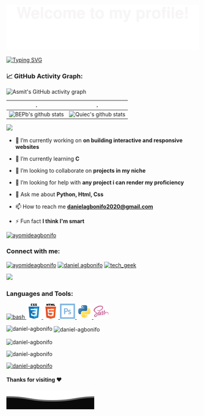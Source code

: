 ![](assets/Bottom_up.svg)


<!--   my-ticker -->    
[![Typing SVG](https://readme-typing-svg.herokuapp.com?color=%2336BCF7&center=true&vCenter=true&width=600&lines=Hi+there+👋,+I+am+Daniel+Agbonifo;+Welcome+to+My+Profile!;Over+2+years+of+programming+experience;Web+Developer;Always+learning+new+things+;Software+Developer;Machine+learning+enthusiast+;Web3+enthusiast;Augument+Plus+community+member)](https://git.io/typing-svg)

                                                                                                                                                                                                                     
<!--   GitHub stats graph -->
### 📈 GitHub Activity Graph:
![Asmit's GitHub activity graph](https://activity-graph.herokuapp.com/graph?username=daniel-agbonifo&hide_border=true&theme=redical)

| .                                                                                                                                       | .                                                                                                                         |
|-----------------------------------------------------------------------------------------------------------------------------------------|---------------------------------------------------------------------------------------------------------------------------|
| ![BEPb's github stats](https://github-readme-stats.vercel.app/api?username=daniel-agbonifo&show_icons=true&theme=radical&include_all_commits=true) | ![Quiec's github stats](https://github-readme-stats.vercel.app/api/top-langs/?username=daniel-agbonifo&theme=radical&layout=compact) |

<img src="https://github-readme-streak-stats.herokuapp.com/?user=daniel-agbonifo"></img>


- 🔭 I’m currently working on **on building interactive and responsive websites**

- 🌱 I’m currently learning **C**

- 👯 I’m looking to collaborate on **projects in my niche**

- 🤝 I’m looking for help with **any project i can render my proficiency**

- 💬 Ask me about **Python, Html, Css**

- 📫 How to reach me **danielagbonifo2020@gmail.com**

- ⚡ Fun fact **I think I'm smart**

<p align="left"> <a href="https://twitter.com/ayomideagbonifo" target="blank"><img src="https://img.shields.io/twitter/follow/ayomideagbonifo?logo=twitter&style=for-the-badge" alt="ayomideagbonifo" /></a> </p>

<h3 align="left">Connect with me:</h3>
<p align="left">
<a href="https://twitter.com/ayomideagbonifo" target="blank"><img align="center" src="https://raw.githubusercontent.com/rahuldkjain/github-profile-readme-generator/master/src/images/icons/Social/twitter.svg" alt="ayomideagbonifo" height="30" width="40" /></a>
<a href="https://linkedin.com/in/daniel agbonifo" target="blank"><img align="center" src="https://raw.githubusercontent.com/rahuldkjain/github-profile-readme-generator/master/src/images/icons/Social/linked-in-alt.svg" alt="daniel agbonifo" height="30" width="40" /></a>
<a href="https://www.youtube.com/c/tech_geek" target="blank"><img align="center" src="https://raw.githubusercontent.com/rahuldkjain/github-profile-readme-generator/master/src/images/icons/Social/youtube.svg" alt="tech_geek" height="30" width="40" /></a>
 
<a href="https://api.whatsapp.com/send?phone=+2348118364686" alt="Connect on Whatsapp"> <img src="https://img.shields.io/badge/WHATSAPP-%2325D366.svg?&style=for-the-badge&logo=whatsapp&logoColor=white" /> </a>
</p>
</p>

<h3 align="left">Languages and Tools:</h3>
<p align="left"> <a href="https://www.gnu.org/software/bash/" target="_blank" rel="noreferrer"> <img src="https://www.vectorlogo.zone/logos/gnu_bash/gnu_bash-icon.svg" alt="bash" width="40" height="40"/> </a> <a href="https://www.w3schools.com/css/" target="_blank" rel="noreferrer"> <img src="https://raw.githubusercontent.com/devicons/devicon/master/icons/css3/css3-original-wordmark.svg" alt="css3" width="40" height="40"/> </a> <a href="https://www.w3.org/html/" target="_blank" rel="noreferrer"> <img src="https://raw.githubusercontent.com/devicons/devicon/master/icons/html5/html5-original-wordmark.svg" alt="html5" width="40" height="40"/> </a> <a href="https://www.photoshop.com/en" target="_blank" rel="noreferrer"> <img src="https://raw.githubusercontent.com/devicons/devicon/master/icons/photoshop/photoshop-line.svg" alt="photoshop" width="40" height="40"/> </a> <a href="https://www.python.org" target="_blank" rel="noreferrer"> <img src="https://raw.githubusercontent.com/devicons/devicon/master/icons/python/python-original.svg" alt="python" width="40" height="40"/> </a> <a href="https://sass-lang.com" target="_blank" rel="noreferrer"> <img src="https://raw.githubusercontent.com/devicons/devicon/master/icons/sass/sass-original.svg" alt="sass" width="40" height="40"/> </a> </p>

<p><img align="left" src="https://github-readme-stats.vercel.app/api/top-langs?username=daniel-agbonifo&show_icons=true&locale=en&layout=compact" alt="daniel-agbonifo" /></p>

<p>&nbsp;<img align="center" src="https://github-readme-stats.vercel.app/api?username=daniel-agbonifo&show_icons=true&locale=en" alt="daniel-agbonifo" /></p>

<p><img align="center" src="https://github-readme-streak-stats.herokuapp.com/?user=daniel-agbonifo&" alt="daniel-agbonifo" /></p>
<p align="left"> <img src="https://komarev.com/ghpvc/?username=daniel-agbonifo&label=Profile%20views&color=0e75b6&style=flat" alt="daniel-agbonifo" /> </p>

<p align="left"> <a href="https://github.com/ryo-ma/github-profile-trophy"><img src="https://github-profile-trophy.vercel.app/?username=daniel-agbonifo" alt="daniel-agbonifo" /></a> </p>



#### Thanks for visiting :heart:

<p 

![](assets/Bottom_down.svg)
